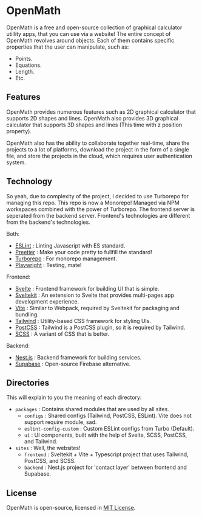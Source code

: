 # OpenMath

OpenMath is a free and open-source collection of graphical calculator utillity apps, that you can use via a website!
The entire concept of OpenMath revolves around objects. Each of them contains specific properties that the user can manipulate, such as:
- Points.
- Equations.
- Length.
- Etc.

## Features

OpenMath provides numerous features such as 2D graphical calculator that supports 2D shapes and lines. OpenMath also provides 3D graphical calculator that supports 3D shapes and lines (This time with z position property).

OpenMath also has the ability to collaborate together real-time, share the projects to a lot of platforms, download the project in the form of a single file, and store the projects in the cloud, which requires user authentication system.

## Technology

So yeah, due to complexity of the project, I decided to use Turborepo for managing this repo. This repo is now a Monorepo! Managed via NPM workspaces combined with the power of Turborepo. The frontend server is seperated from the backend server. Frontend's technologies are different from the backend's technologies.

Both:
- [ESLint](https://eslint.org/) : Linting Javascript with ES standard.
- [Preetier](https://prettier.io/) : Make your code pretty to fullfill the standard! 
- [Turborepo](https://turbo.build/repo) : For monorepo management.
- [Playwright](https://playwright.dev/) : Testing, mate!

Frontend:
- [Svelte](https://svelte.dev/) : Frontend framework for building UI that is simple.
- [Sveltekit](https://kit.svelte.dev/) : An extension to Svelte that provides multi-pages app development experience.
- [Vite](https://vitejs.dev/) : Similar to Webpack, required by Sveltekit for packaging and bundling.
- [Tailwind](https://tailwindcss.com/) : Utility-based CSS framework for styling UIs. 
- [PostCSS](https://postcss.org/) : Tailwind is a PostCSS plugin, so it is required by Tailwind.
- [SCSS](https://sass-lang.com/) : A variant of CSS that is better.

Backend:
- [Nest.js](https://docs.nestjs.com/) : Backend framework for building services.
- [Supabase](https://supabase.com/) : Open-source Firebase alternative.

## Directories

This will explain to you the meaning of each directory:

- ```packages``` : Contains shared modules that are used by all sites.
  - ```configs``` : Shared configs (Tailwind, PostCSS, ESLint). Vite does not support require module, sad.
  - ```eslint-config-custom``` : Custom ESLint configs from Turbo (Default).
  - ```ui``` : UI components, built with the help of Svelte, SCSS, PostCSS, and Tailwind.
- ```sites``` : Well, the websites!
  - ```frontend``` : Sveltekit + Vite + Typescript project that uses Tailwind, PostCSS, and SCSS.
  - ```backend``` : Nest.js project for 'contact layer' between frontend and Supabase.

## License

OpenMath is open-source, licensed in [MIT License](./LICENSE.md).